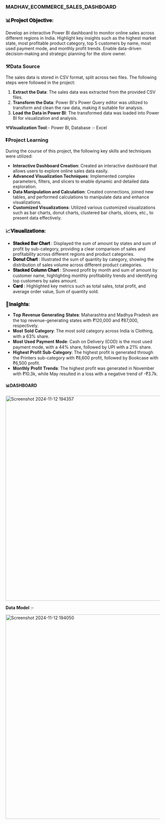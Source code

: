 ### MADHAV_ECOMMERCE_SALES_DASHBOARD

### 📊𝐏𝐫𝐨𝐣𝐞𝐜𝐭 𝐎𝐛𝐣𝐞𝐜𝐭𝐢𝐯𝐞:
Develop an interactive Power BI dashboard to monitor online sales across different regions in India.
Highlight key insights such as the highest market state, most profitable product category, top 5 customers by name, most used payment mode, and monthly profit trends.
Enable data-driven decision-making and strategic planning for the store owner.

### ⚒️Data Source

The sales data is stored in CSV format, split across two files. The following steps were followed in the project:

1. **Extract the Data**: The sales data was extracted from the provided CSV files.
2. **Transform the Data**: Power BI's Power Query editor was utilized to transform and clean the raw data, making it suitable for analysis.
3. **Load the Data in Power BI**: The transformed data was loaded into Power BI for visualization and analysis.

⚒️**Visualization Tool**:- Power BI, Database :- Excel 
### ⏬️Project Learning

During the course of this project, the following key skills and techniques were utilized:

 + **Interactive Dashboard Creation**: Created an interactive dashboard that allows users to explore online sales data easily.
 + **Advanced Visualization Techniques**: Implemented complex parameters, filters, and slicers to enable dynamic and detailed data exploration.
 + **Data Manipulation and Calculation**: Created connections, joined new tables, and performed calculations to manipulate data and enhance visualizations.
 + **Customized Visualizations**: Utilized various customized visualizations such as bar charts, donut charts, clustered bar charts, slicers, etc., to present data effectively.

### 📈𝐕𝐢𝐬𝐮𝐚𝐥𝐢𝐳𝐚𝐭𝐢𝐨𝐧𝐬:
   + **𝐒𝐭𝐚𝐜𝐤𝐞𝐝 𝐁𝐚𝐫 𝐂𝐡𝐚𝐫𝐭** : Displayed the sum of amount by states and sum of profit by sub-category, providing a clear comparison of sales and profitability across different regions and product categories.
   + **𝐃𝐨𝐧𝐮𝐭 𝐂𝐡𝐚𝐫𝐭** : Illustrated the sum of quantity by category, showing the distribution of sales volume across different product categories.
   + **𝐒𝐭𝐚𝐜𝐤𝐞𝐝 𝐂𝐨𝐥𝐮𝐦𝐧 𝐂𝐡𝐚𝐫𝐭** : Showed profit by month and sum of amount by customer name, highlighting monthly profitability trends and identifying top customers by sales 
                                 amount.
   + **𝐂𝐚𝐫𝐝** : Highlighted key metrics such as total sales, total profit, and average order value, Sum of quantity sold.

### 📌𝐈𝐧𝐬𝐢𝐠𝐡𝐭𝐬:
+ 𝐓𝐨𝐩 𝐑𝐞𝐯𝐞𝐧𝐮𝐞 𝐆𝐞𝐧𝐞𝐫𝐚𝐭𝐢𝐧𝐠 𝐒𝐭𝐚𝐭𝐞𝐬: Maharashtra and Madhya Pradesh are the top revenue-generating states with ₹120,000 and ₹87,000, respectively.
+ 𝐌𝐨𝐬𝐭 𝐒𝐨𝐥𝐝 𝐂𝐚𝐭𝐞𝐠𝐨𝐫𝐲: The most sold category across India is Clothing, with a 63% share.
+ 𝐌𝐨𝐬𝐭 𝐔𝐬𝐞𝐝 𝐏𝐚𝐲𝐦𝐞𝐧𝐭 𝐌𝐨𝐝𝐞: Cash on Delivery (COD) is the most used payment mode, with a 44% share, followed by UPI with a 21% share.
+ 𝐇𝐢𝐠𝐡𝐞𝐬𝐭 𝐏𝐫𝐨𝐟𝐢𝐭 𝐒𝐮𝐛-𝐂𝐚𝐭𝐞𝐠𝐨𝐫𝐲: The highest profit is generated through the Printers sub-category with ₹8,600 profit, followed by Bookcase with ₹6,500 profit.
+ 𝐌𝐨𝐧𝐭𝐡𝐥𝐲 𝐏𝐫𝐨𝐟𝐢𝐭 𝐓𝐫𝐞𝐧𝐝𝐬: The highest profit was generated in November with ₹10.3k, while May resulted in a loss with a negative trend of -₹3.7k.

#### 📊DASHBOARD
<img width="668" alt="Screenshot 2024-11-12 194357" src="https://github.com/user-attachments/assets/d9af7ee4-e265-434c-9712-eb7da802c4ee">


**Data Model** :-

<img width="666" alt="Screenshot 2024-11-12 194050" src="https://github.com/user-attachments/assets/ef9de64a-6d64-4688-a9b6-8ce3c12c679f">
